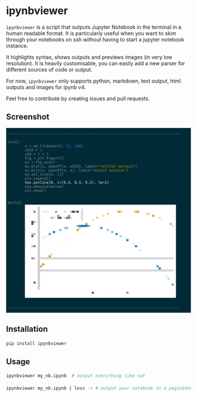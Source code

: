 # ipynbviewer

`ipynbviewer` is a script that outputs Jupyter Notebook in the terminal in a human readable format. It is particularly useful when you want to skim through your notebooks on ssh without having to start a jupyter notebook instance.

It highlights syntax, shows outputs and previews images (in very low resolution). It is heavily customisable, you can easily add a new parser for different sources of code or output.

For now, `ipynbviewer` only supports python, markdown, text output, html outputs and images for ipynb v4.

Feel free to contribute by creating issues and pull requests.

## Screenshot

![ipynbviewer example](screenshot.png)

## Installation

```bash
pip install ipynbviewer
```

## Usage

```bash
ipynbviewer my_nb.ipynb  # output everything like cat

ipynbviewer my_nb.ipynb | less -r # output your notebook in a paginated viewer (here less)
```
